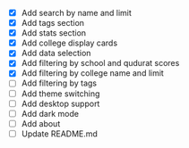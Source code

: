 - [x] Add search by name and limit
- [x] Add tags section
- [x] Add stats section
- [x] Add college display cards
- [x] Add data selection
- [x] Add filtering by school and qudurat scores
- [x] Add filtering by college name and limit
- [ ] Add filtering by tags
- [ ] Add theme switching
- [ ] Add desktop support
- [ ] Add dark mode
- [ ] Add about
- [ ] Update README.md

